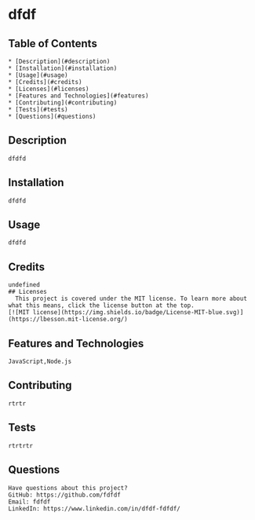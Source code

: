 
  # dfdf
  
  ## Table of Contents
    * [Description](#description)
    * [Installation](#installation)
    * [Usage](#usage)
    * [Credits](#credits)
    * [Licenses](#licenses)
    * [Features and Technologies](#features)
    * [Contributing](#contributing)
    * [Tests](#tests)
    * [Questions](#questions)

  ## Description
    dfdfd
  ## Installation
    dfdfd
  ## Usage
    dfdfd
  ## Credits
    undefined
    ## Licenses
      This project is covered under the MIT license. To learn more about what this means, click the license button at the top.
    [![MIT license](https://img.shields.io/badge/License-MIT-blue.svg)](https://lbesson.mit-license.org/)
  ## Features and Technologies
    JavaScript,Node.js
  ## Contributing
    rtrtr
  ## Tests
    rtrtrtr
  ## Questions
    Have questions about this project?  
    GitHub: https://github.com/fdfdf  
    Email: fdfdf
    LinkedIn: https://www.linkedin.com/in/dfdf-fdfdf/
